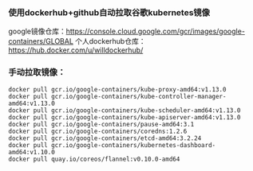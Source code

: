 ### 使用dockerhub+github自动拉取谷歌kubernetes镜像
google镜像仓库：https://console.cloud.google.com/gcr/images/google-containers/GLOBAL
个人dockerhub仓库：https://hub.docker.com/u/willdockerhub/

### 手动拉取镜像：
```shell
docker pull gcr.io/google-containers/kube-proxy-amd64:v1.13.0
docker pull gcr.io/google-containers/kube-controller-manager-amd64:v1.13.0
docker pull gcr.io/google-containers/kube-scheduler-amd64:v1.13.0
docker pull gcr.io/google-containers/kube-apiserver-amd64:v1.13.0
docker pull gcr.io/google-containers/pause-amd64:3.1
docker pull gcr.io/google-containers/coredns:1.2.6
docker pull gcr.io/google-containers/etcd-amd64:3.2.24
docker pull gcr.io/google-containers/kubernetes-dashboard-amd64:v1.10.0
docker pull quay.io/coreos/flannel:v0.10.0-amd64
```
